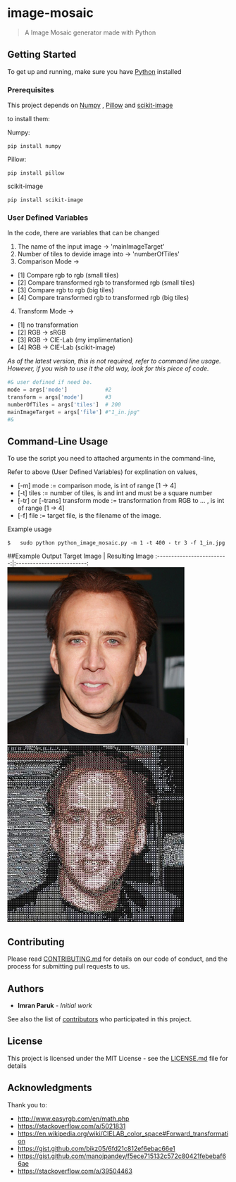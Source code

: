 

# image-mosaic

> A Image Mosaic generator made with Python 

## Getting Started

To get up and running, make sure you have [Python](https://www.python.org/) installed

### Prerequisites

This project depends on [Numpy](www.numpy.org/) , [Pillow](https://pillow.readthedocs.io/en/5.1.x/) and [scikit-image](http://scikit-image.org/docs/dev/install.html)

to install them:

Numpy:
```
pip install numpy
```
Pillow:
```
pip install pillow
```
scikit-image
```
pip install scikit-image
```

### User Defined Variables

In the code, there are variables that can be changed
1. The name of the input image -> 'mainImageTarget'
2. Number of tiles to devide image into -> 'numberOfTiles'
3. Comparison Mode -> 
+ [1] Compare rgb to rgb (small tiles)					  
+ [2] Compare transformed rgb to transformed rgb (small tiles)
+ [3] Compare rgb to rgb (big tiles)
+ [4] Compare transformed rgb to transformed rgb (big tiles)
4. Transform Mode ->  
+ [1] no transformation
+ [2] RGB -> sRGB
+ [3] RGB -> CIE-Lab (my implimentation) 
+ [4] RGB -> CIE-Lab (scikit-image)

*As of the latest version, this is not required, refer to command line usage.*
*However, if you wish to use it the old way, look for this piece of code.*

```python
#& user defined if need be. 
mode = args['mode']            #2
transform = args['mode']	   #3
numberOfTiles = args['tiles']  # 200
mainImageTarget = args['file'] #"1_in.jpg"
#&
```

## Command-Line Usage

To use the script you need to attached arguments in the command-line,

Refer to above (User Defined Variables) for explination on values, 

+ [-m] mode := comparison mode, is int of range [1 -> 4]
+ [-t] tiles := number of tiles, is and int and must be a square number
+ [-tr] or [-trans] transform mode := transformation from RGB to ... , is int of range [1 -> 4]
+ [-f] file := target file, is the filename of the image.

Example usage
```
$	sudo python python_image_mosaic.py -m 1 -t 400 - tr 3 -f 1_in.jpg
```

##Example Output
Target Image               |  Resulting Image
:-------------------------:|:-------------------------:
![](https://github.com/imranparuk/image-mosaic/blob/master/Example%20Output/1_in.jpg)  |  ![](https://github.com/imranparuk/image-mosaic/blob/master/Example%20Output/out_1_in.jpg)


## Contributing

Please read [CONTRIBUTING.md](https://gist.github.com/PurpleBooth/b24679402957c63ec426) for details on our code of conduct, and the process for submitting pull requests to us.


## Authors

* **Imran Paruk** - *Initial work* 

See also the list of [contributors](https://github.com/your/project/contributors) who participated in this project.

## License

This project is licensed under the MIT License - see the [LICENSE.md](LICENSE.md) file for details

## Acknowledgments

Thank you to:
+ http://www.easyrgb.com/en/math.php
+ https://stackoverflow.com/a/5021831
+ https://en.wikipedia.org/wiki/CIELAB_color_space#Forward_transformation
+ https://gist.github.com/bikz05/6fd21c812ef6ebac66e1
+ https://gist.github.com/manojpandey/f5ece715132c572c80421febebaf66ae
+ https://stackoverflow.com/a/39504463


